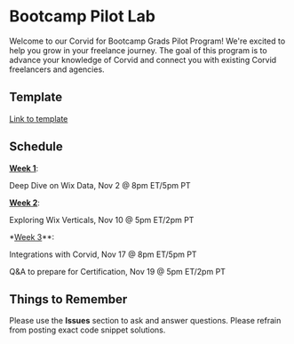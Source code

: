 # Bootcamp Pilot Lab

Welcome to our Corvid for Bootcamp Grads Pilot Program! We're excited to help you grow in your freelance journey. The goal of this program is to advance your knowledge of Corvid and connect you with existing Corvid freelancers and agencies. 

## Template
[Link to template](https://editor.wix.com/html/editor/web/renderer/new?siteId=65eaeff2-f3f2-42fd-a509-16bde9ad2855&metaSiteId=b88855de-6293-4e99-9099-5f1a3aa2d6ff)

## Schedule

**[Week 1](week1.md)**: 

Deep Dive on Wix Data, Nov 2 @ 8pm ET/5pm PT

**[Week 2](week2.md)**: 

Exploring Wix Verticals, Nov 10 @ 5pm ET/2pm PT

*[Week 3](week3.md)**: 

Integrations with Corvid, Nov 17 @ 8pm ET/5pm PT

Q&A to prepare for Certification, Nov 19 @ 5pm ET/2pm PT


## Things to  Remember

Please use the **Issues** section to ask and answer questions. Please refrain from posting exact code snippet solutions. 

